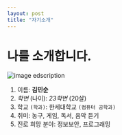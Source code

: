 ```yaml
---
layout: post
title: "자기소개"
---
```


# 나를 소개합니다.

![image edscription](![KakaoTalk_20230307_203517741](https://user-images.githubusercontent.com/127207350/226100618-1f5a6390-3e97-417e-8abe-ef6160046bd1.jpg)
)

1. 이름: **김민순**
2. _학번_ (나이): _23학번_ (20살)
3. 학교 `(학과)`: 한세대학교 `(컴퓨터 공학과)`
4. 취미: 농구, 게임, 독서, 음악 듣기
5. 진로 희망 분야: 정보보안, 프로그래밍
